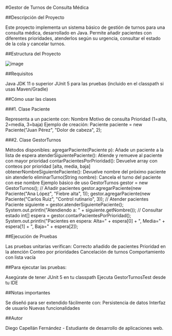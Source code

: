 #Gestor de Turnos de Consulta Médica


##Descripción del Proyecto

Este proyecto implementa un sistema básico de gestión de turnos para una consulta médica, desarrollado en Java. Permite añadir pacientes con diferentes prioridades, atenderlos según su urgencia, consultar el estado de la cola y cancelar turnos.


##Estructura del Proyecto

![image](https://github.com/user-attachments/assets/68140209-fd5f-426b-9de5-bfa6d11ad4a6)


    
##Requisitos

Java JDK 11 o superior
JUnit 5 para las pruebas (incluido en el classpath si usas Maven/Gradle)


##Cómo usar las clases

###1. Clase Paciente

Representa a un paciente con:
Nombre
Motivo de consulta
Prioridad (1=alta, 2=media, 3=baja)
Ejemplo de creación:
Paciente paciente = new Paciente("Juan Pérez", "Dolor de cabeza", 2);

###2. Clase GestorTurnos

Métodos disponibles:
agregarPaciente(Paciente p): Añade un paciente a la lista de espera
atenderSiguientePaciente(): Atiende y remueve al paciente con mayor prioridad
contarPacientesPorPrioridad(): Devuelve array con conteos por prioridad [alta, media, baja]
obtenerNombreSiguientePaciente(): Devuelve nombre del próximo paciente sin atenderlo
eliminarTurno(String nombre): Cancela el turno del paciente con ese nombre
Ejemplo básico de uso
GestorTurnos gestor = new GestorTurnos();
// Añadir pacientes
gestor.agregarPaciente(new Paciente("Ana López", "Fiebre alta", 1));
gestor.agregarPaciente(new Paciente("Carlos Ruiz", "Control rutinario", 3));
// Atender pacientes
Paciente siguiente = gestor.atenderSiguientePaciente();
System.out.println("Atendiendo a: " + siguiente.getNombre());
// Consultar estado
int[] espera = gestor.contarPacientesPorPrioridad();
System.out.println("Pacientes en espera: Alta=" + espera[0] + ", Media=" + espera[1] + ", Baja=" + espera[2]);


##Ejecución de Pruebas

Las pruebas unitarias verifican:
Correcto añadido de pacientes
Prioridad en la atención
Conteo por prioridades
Cancelación de turnos
Comportamiento con lista vacía

##Para ejecutar las pruebas:

Asegúrate de tener JUnit 5 en tu classpath
Ejecuta GestorTurnosTest desde tu IDE

##Notas importantes

Se diseñó para ser extendido fácilmente con:
Persistencia de datos
Interfaz de usuario
Nuevas funcionalidades


##Autor

Diego Capellán Fernández - Estudiante de desarrollo de aplicaciones web.
